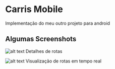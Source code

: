# Carris Mobile
Implementação do meu outro projeto para android
## Algumas Screenshots

![alt text](https://i.imgur.com/pFEO3W4.jpeg)
Detalhes de rotas

![alt text](https://i.imgur.com/ftmE8mU.jpeg)
Visualização de rotas em tempo real
